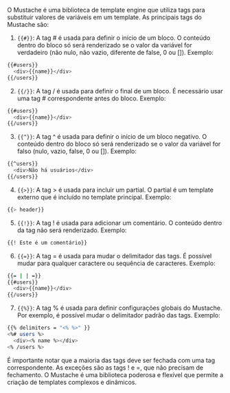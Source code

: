 O Mustache é uma biblioteca de template engine que utiliza tags para substituir valores de variáveis em um template. As principais tags do Mustache são:

1. `{{#}}`: A tag # é usada para definir o início de um bloco. O conteúdo dentro do bloco só será renderizado se o valor da variável for verdadeiro (não nulo, não vazio, diferente de false, 0 ou []). Exemplo:

```bash
{{#users}}
  <div>{{name}}</div>
{{/users}}
```

2. `{{/}}`: A tag / é usada para definir o final de um bloco. É necessário usar uma tag # correspondente antes do bloco. Exemplo:
```bash
{{#users}}
  <div>{{name}}</div>
{{/users}}
```

3. `{{^}}`: A tag ^ é usada para definir o início de um bloco negativo. O conteúdo dentro do bloco só será renderizado se o valor da variável for falso (nulo, vazio, false, 0 ou []). Exemplo:

```bash
{{^users}}
  <div>Não há usuários</div>
{{/users}}
```

4. `{{>}}`: A tag > é usada para incluir um partial. O partial é um template externo que é incluído no template principal. Exemplo:
```bash
{{> header}}
```

5. `{{!}}`: A tag ! é usada para adicionar um comentário. O conteúdo dentro da tag não será renderizado. Exemplo:

```bash
{{! Este é um comentário}}
```
6. `{{=}}`: A tag = é usada para mudar o delimitador das tags. É possível mudar para qualquer caractere ou sequência de caracteres. Exemplo:

```bash
{{= | | =}}
{{#users}}
  <div>{{name}}</div>
{{/users}}
```
7. `{{%}}`: A tag % é usada para definir configurações globais do Mustache. Por exemplo, é possível mudar o delimitador padrão das tags. Exemplo:
```bash
{{% delimiters = "<% %>" }}
<%# users %>
  <div><% name %></div>
<% /users %>
```
É importante notar que a maioria das tags deve ser fechada com uma tag correspondente. As exceções são as tags ! e =, que não precisam de fechamento. O Mustache é uma biblioteca poderosa e flexível que permite a criação de templates complexos e dinâmicos.
